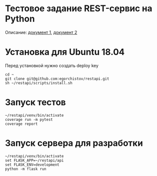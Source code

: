 # Тестовое задание REST-сервис на Python

Описание: [документ 1](https://yadi.sk/i/bE-gmumaIDcPGg), [документ 2](https://yadi.sk/i/dA9umaGbQdMNLw)

# Установка для Ubuntu 18.04

Перед установкой нужно создать deploy key

```shell
cd ~
git clone git@github.com:egorchistov/restapi.git
sh ~/restapi/scripts/install.sh
```

# Запуск тестов

```shell
~/restapi/venv/bin/activate
coverage run -m pytest
coverage report
```

# Запуск сервера для разработки

```shell
~/restapi/venv/bin/activate
set FLASK_APP=~/restapi/api
set FLASK_ENV=development
python -m flask run
```
